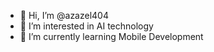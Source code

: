 - 👋 Hi, I’m @azazel404
- 👀 I’m interested in AI technology
- 🌱 I’m currently learning Mobile Development
<!-- - 📫 How to reach me ... -->

<!---
azazel404/azazel404 is a ✨ special ✨ repository because its `README.md` (this file) appears on your GitHub profile.
You can click the Preview link to take a look at your changes.
--->
